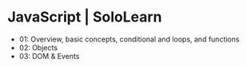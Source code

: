 # JavaScript | SoloLearn

- 01: Overview, basic concepts, conditional and loops, and functions
- 02: Objects
- 03: DOM & Events